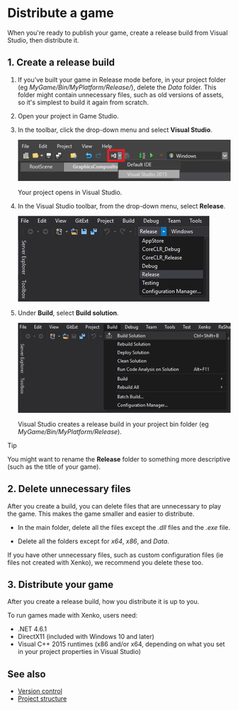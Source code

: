 # Distribute a game

When you're ready to publish your game, create a release build from Visual Studio, then distribute it.

## 1. Create a release build

1. If you've built your game in Release mode before, in your project folder (eg *MyGame/Bin/MyPlatform/Release/*), delete the *Data* folder. This folder might contain unnecessary files, such as old versions of assets, so it's simplest to build it again from scratch.

2. Open your project in Game Studio.

3. In the toolbar, click the drop-down menu and select **Visual Studio**.

    ![Open in VS](media/open-in-visual-studio.png)

    Your project opens in Visual Studio.

4. In the Visual Studio toolbar, from the drop-down menu, select **Release**.

    ![Select release](media/select-release.png)

5. Under **Build**, select **Build solution**.

    ![Build solution](media/build-solution.png)

    Visual Studio creates a release build in your project bin folder (eg *MyGame/Bin/MyPlatform/Release*).

> [!Tip]
> You might want to rename the **Release** folder to something more descriptive (such as the title of your game).

## 2. Delete unnecessary files

After you create a build, you can delete files that are unnecessary to play the game. This makes the game smaller and easier to distribute.

* In the main folder, delete all the files except the *.dll* files and the *.exe* file.

* Delete all the folders except for *x64*, *x86*, and *Data*.

If you have other unnecessary files, such as custom configuration files (ie files not created with Xenko), we recommend you delete these too.

## 3. Distribute your game

After you create a release build, how you distribute it is up to you. 

To run games made with Xenko, users need:

* .NET 4.6.1
* DirectX11 (included with Windows 10 and later)
* Visual C++ 2015 runtimes (x86 and/or x64, depending on what you set in your project properties in Visual Studio)

## See also

* [Version control](version-control.md)
* [Project structure](project-structure.md)